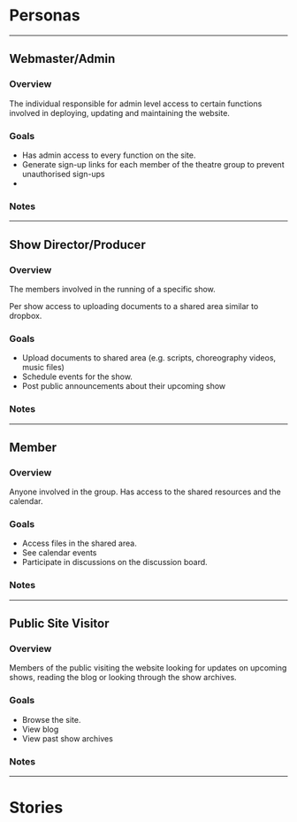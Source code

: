 # Personas

---
## Webmaster/Admin
### Overview
The individual responsible for admin level access to certain functions involved
in deploying, updating and maintaining the website.

### Goals
* Has admin access to every function on the site.
* Generate sign-up links for each member of the theatre group to prevent
unauthorised sign-ups
* 

### Notes

---
## Show Director/Producer
### Overview
The members involved in the running of a specific show.

Per show access to uploading documents to a shared area similar to dropbox.

### Goals
* Upload documents to shared area (e.g. scripts, choreography videos, music 
  files)
* Schedule events for the show.
* Post public announcements about their upcoming show

### Notes

---
## Member
### Overview
Anyone involved in the group. 
Has access to the shared resources and the calendar.

### Goals
* Access files in the shared area.
* See calendar events
* Participate in discussions on the discussion board.

### Notes


---
## Public Site Visitor
### Overview
Members of the public visiting the website looking for updates on upcoming
shows, reading the blog or looking through the show archives.

### Goals
* Browse the site.
* View blog
* View past show archives

### Notes


---

# Stories